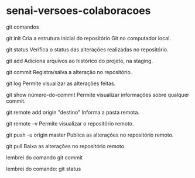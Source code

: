 # senai-versoes-colaboracoes
git comandos

git init
Cria a estrutura inicial do repositório Git no computador local.


git status
Verifica o status das alterações realizadas no repositório.

git add
Adiciona arquivos ao histórico do projeto, na staging.

git commit
Registra/salva a alteração no repositório.

git log
Permite visualizar as alterações feitas.

git show número-do-commit
Permite visualizar informações sobre qualquer commit.

git remote add origin "destino"
Informa a pasta remota.

git remote –v
Permite visualizar o repositório remoto.

git push -u origin master
Publica as alterações no repositório remoto.

git pull
Baixa as alterações no repositório remoto.


lembrei do comando git commit

lembrei do comando: git status
